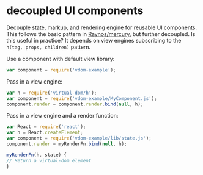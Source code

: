 # decoupled UI components

Decouple state, markup, and rendering engine for reusable UI components. This follows the basic pattern in [Raynos/mercury](https://github.com/Raynos/mercury/), but further decoupled. Is this useful in practice? It depends on view engines subscribing to the `h(tag, props, children)` pattern.


Use a component with default view library:
```js
var component = require('vdom-example');
```

Pass in a view engine:
```js
var h = require('virtual-dom/h');
var component = require('vdom-example/MyComponent.js');
component.render = component.render.bind(null, h);
```

Pass in a view engine and a render function:
```js
var React = require('react');
var h = React.createElement;
var component = require('vdom-example/lib/state.js');
component.render = myRenderFn.bind(null, h);

myRenderFn(h, state) {
// Return a virtual-dom element
}
```
